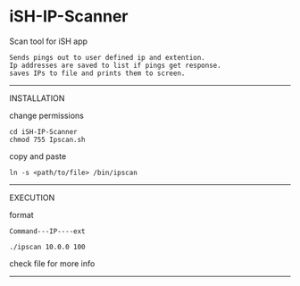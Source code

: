 # iSH-IP-Scanner
Scan tool for iSH app

    Sends pings out to user defined ip and extention.
    Ip addresses are saved to list if pings get response.
    saves IPs to file and prints them to screen.

***
INSTALLATION

change permissions

    cd iSH-IP-Scanner
    chmod 755 Ipscan.sh


copy and paste

    ln -s <path/to/file> /bin/ipscan

***
EXECUTION

format

    Command---IP----ext

    ./ipscan 10.0.0 100

check file for more info
***
